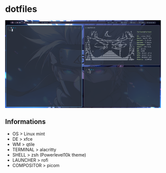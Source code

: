 # dotfiles
![Preview](https://raw.githubusercontent.com/fartoot/dotfiles/master/preview/preview.png)

## Informations
- OS > Linux mint
- DE > xfce
- WM > qtile
- TERMINAL > alacritty
- SHELL > zsh (Powerlevel10k theme)
- LAUNCHER > rofi
- COMPOSITOR > picom
